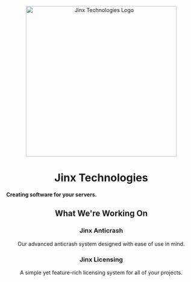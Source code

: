 <p align="center">
  <img width="400px" src="https://media.discordapp.net/attachments/1160596998307717231/1160597050270949426/JINXwhite.png?ex=653e77bb&is=652c02bb&hm=3e3687d468ade16540cf39bf0e88cccf2f5d249557b6e5f8850ebad9939897d6&=&width=671&height=671" alt="Jinx Technologies Logo">
</p>
<p align="center">
  <h1 align="center">Jinx Technologies</h1>
  <strong>Creating software for your servers.</strong>
</p>

<h2 align="center">What We're Working On</h2>

<h3 align="center">Jinx Anticrash</h3>
<p align="center">
  Our advanced anticrash system designed with ease of use in mind.
</p>

<h3 align="center">Jinx Licensing</h3>
<p align="center">
  A simple yet feature-rich licensing system for all of your projects.
</p>
